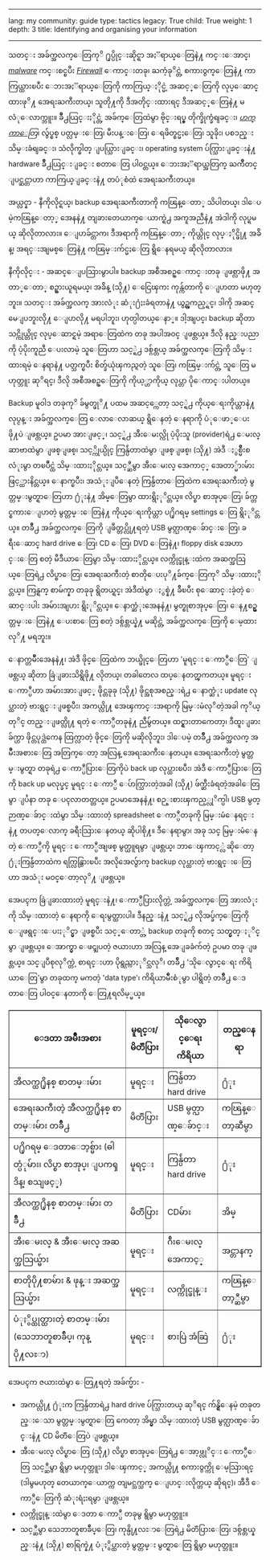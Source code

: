

---

lang: my
community: guide
type: tactics
legacy: True
child: True
weight: 1
depth: 3
title: Identifying and organising your information

---

သတင္း အခ်က္အလက္ေတြကုိ ႐ုပ္ပိုင္းဆိုင္ရာ အႏၱရာယ္ေတြနဲ႔ ကင္းေအာင္၊ [*malware*](/my/glossary#Malware) ကင္းစင္ၿပီး [*Firewall*](/my/glossary#Firewall) ေကာင္းတခု၊ ႀကံ့ခုိင္တဲ့ စကားဝွက္ေတြနဲ႔ ကာကြယ္ထားၿပီး ေဘးအႏၱရာယ္ေတြကို ကာကြယ္ႏိုင္မဲ့ အဆင့္ေတြကို လုပ္ေဆာင္ထားဖုိ႔ အေရးႀကီးတယ္၊ သူတို႔ကို ဒီအတိုင္းထားရင္ ဒီအဆင့္ေတြနဲ႔ မလံုေလာက္ဘူး။ ခ်ဳိ႕ယြင္းႏိုင္တဲ့ အခ်က္ေတြထဲမွာ ဗိုင္းရပ္စ္ တိုက္ခိုက္ခံရျခင္း၊ [*ဟက္ကာေတြ*](/my/glossary#Hacker)၊ လွ်ပ္စစ္ ပတ္လမ္းေတြ၊ မီးပန္းေတြ၊ ေရဖိတ္စင္မႈေတြ၊ သူခိုး၊ ပစၥည္း သိမ္းခံရျခင္း၊ သံလိုက္ဓါတ္ ျပယ္သြားျခင္း၊ operating system ပ်က္သြားျခင္းနဲ႔ hardware ခ်ဳိ႕ယြင္းျခင္း စတာေတြ ပါ၀င္တယ္။ ေဘးအႏၱရာယ္အတြက္ ႀကိဳတင္ ျပင္ဆင္တာဟာ ကာကြယ္ျခင္းနဲ႔ တပံုစံထဲ အေရးႀကီးတယ္။

<div class="background" markdown="1">
အယ္လင္နာ - နီကိုလိုင္ရယ္၊ backup အေရးႀကီးတာကို ကၽြန္ေတာ္ သိပါတယ္၊ ဒါေပမဲ့ကၽြန္ေတာ့္ အေနနဲ႔ တျခားတေယာက္ေယာက္ရဲ႕ အကူအညီနဲ႔ အဲဒါကို လုပ္ရမယ္ ဆိုလိုတာလား။ ေျပာခ်င္တာက၊ ဒီအရာကို ကၽြန္ေတာ္ ကိုယ္တိုင္ လုပ္ႏိုင္ဖို႔ အခ်ိန္၊ အရင္းအျမစ္ေတြနဲ႔ ကၽြမ္းက်င္မႈေတြ ရွိေနရမယ္ ဆိုလိုတာလား။

နီကိုလိုင္း - အဆင္ေျပသြားမွာပါ။ backup အစီအစဥ္ေကာင္းတခု ျဖစ္လာဖို႔ အတာ္ေတာ္ စဥ္စားယူရမယ္၊ အခ်ိန္ (သို႔) ေငြေၾကး ကုန္က်တာကို ေျပာတာ မဟုတ္ဘူး။ သတင္း အခ်က္အလက္ အားလံုး ဆံုး႐ံႈးခံရတာနဲ႔ ယွဥ္ၾကည့္ရင္၊ ဒါကို အဆင္မေျပဘူးလို႔ ေျပာလို႔ မရပါဘူး၊ ဟုတ္ပါတယ္ေနာ္။ ဒါ့အျပင္၊ backup ဆိုတာ သင္ကိုယ္တိုင္ လုပ္ေဆာင္ရမဲ့ အရာေတြထဲက တခု အပါအ၀င္ ျဖစ္တယ္။ ဒီလို နည္းပညာကို ပံ့ပိုးကူညီ ေပးလာမဲ့ သူေတြဟာ သင့္ရဲ႕ ဒစ္ဂ်စ္တယ္ အခ်က္အလက္ေတြကို သိမ္းထားရမဲ့ ေနရာနဲ႔ ပတ္သက္ၿပီး စိတ္ခ်ယုံၾကည္ရတဲ့ သူေတြ၊ ကၽြမ္းက်င္တဲ့ သူေတြ မဟုတ္ဘူး ဆုိရင္၊ ဒီလို အစီအစဥ္ေတြကို ကိုယ့္ဟာကိုယ္ လုပ္တာ ပိုေကာင္းပါတယ္။
</div>

Backup မူ၀ါဒ တခုကုိ ခ်မွတ္ဖုိ႔ ပထမ အဆင့္ကေတာ့ သင့္ရဲ႕ ကိုယ္ေရးကိုယ္တာနဲ႔ လုပ္ငန္း အခ်က္အလက္ေတြ ေလာေလာဆယ္ ရွိေနတဲ့ ေနရာကို ပံုေဖာ္ေပးဖို႔ပဲ ျဖစ္တယ္။ ဥပမာ အားျဖင့္၊ သင့္ရဲ႕ အီးေမးလ္ကို ပံ့ပိုးသူ (provider)ရဲ႕ ေမးလ္ ဆာဗာထဲမွာ ျဖစ္ျဖစ္၊ သင့္ကိုယ္ပိုင္ ကြန္ပ်ဴတာထဲမွာ ျဖစ္ျဖစ္၊ (သို႔) အဲဒီ ႏွစ္မ်ိဳးစလံုးမွာ တၿပိဳင္ထဲ သိမ္းထားႏိုင္တယ္။ သင့္ဆီမွာ အီးေမးလ္ အေကာင့္ အေတာ္မ်ားမ်ား ဖြင့္ထားနိင္တယ္။ ေနာက္ၿပီး၊ အသံုးျပဳေနတဲ့ ကြန္ပ်ဴတာေတြထဲက အေရးႀကီးတဲ့ မွတ္တမ္းမွတ္ရာေတြဟာ ႐ံုးနဲ႔ အိမ္ေတြမွာ ထားရွိႏုိင္တယ္။ လိပ္စာ စာအုပ္ေတြ၊ ခ်က္တင္စကားေျပာတဲ့ မွတ္တမ္းေတြနဲ႔ ကိုယ္ေရးကိုယ္တာ ပ႐ိုဂရမ္ settings ေတြ ရွိႏုိင္တယ္။ တခ်ဳိ႕ အခ်က္အလက္ေတြကို ျဖဳတ္တပ္လို႔ရတဲ့ USB မွတ္ဉာဏ္ေခ်ာင္းေတြ၊ ခရီးေဆာင္ hard drive ေတြ၊ CD ေတြ၊ DVD ေတြနဲ႔၊ floppy disk အေဟာင္းေတြ စတဲ့ မီဒီယာေတြမွာ သိမ္းထားႏိုင္တယ္။ လက္ကိုင္ဖုန္းထဲက အဆက္အသြယ္ေတြရဲ႕ လိပ္စာေတြ၊ အေရးႀကီးတဲ့ စာတိုေပးပုိ႔ခ်က္ေတြကုိ သိမ္းထားႏိုင္တယ္။ ကြန္ရက္ စာမ်က္နာ တခုခု ရွိတယ္ရင္၊ အဲဒီထဲမွာ ႏွစ္နဲ႔ ခ်ီၿပီး စုေဆာင္းခဲ့တဲ့ ေဆာင္းပါး အမ်ားအျပား ရွိႏုိင္တယ္။ ေနာက္ဆံုးအေနနဲ႔၊ မွတ္စုစာအုပ္ေတြ၊ ေန႔စဥ္မွတ္တမ္းေတြနဲ႔ ေပးစာေတြ စတဲ့ ဒစ္ဂ်စ္တယ္နဲ႔ မဆိုင္တဲ့ အခ်က္အလက္ေတြကို ေမ့ထားလုိ႔ မရဘူး။

ေနာက္တမ်ိဳးအေနနဲ႔၊ အဲဒီ ဖိုင္ေတြထဲက ဘယ္ဖိုင္ေတြဟာ 'မူရင္း ေကာ္ပီေတြ' ျဖစ္တယ္ ဆိုတာ ခြဲျခားသိရွိဖို႔ လိုတယ္၊ တခါတေလ ထပ္ေနတတ္ၾကတယ္။ မူရင္း ေကာ္ပီဟာ အမ်ားအားျဖင့္ ဖိုင္တခုခု (သို႔) ဖိုင္အစုအစည္းရဲ႕ ေနာက္ဆံုး update လုပ္ထားတဲ့ ဗားရွင္းျဖစ္ၿပီး၊ အကယ္လို႔ အေၾကာင္းအရာကို မြမ္းမံလုိတဲ့အခါ ကုိယ္တုိင္ တည္းျဖတ္လို႔ ရတဲ့ ေကာ္ပီတခုနဲ႔ ညီမွ်တယ္။ ထင္ရွားတာကေတာ့၊ ဒီထူးျခားခ်က္ဟာ ဖိုင္တပုဒ္ထဲကေန ထြက္လာတဲ့ ဖိုင္ေတြကို မဆိုလိုဘူး၊ ဒါေပမဲ့ တခ်ဳိ႕ အခ်က္အလက္ အမ်ဳိးအစားေတြ အတြက္ေတာ့ အလြန္ အေရးႀကီးေနတယ္။ အေရးႀကီးတဲ့ မွတ္တမ္းမွတ္ရာ တခုရဲ႕ ေကာ္ပီပြားေတြကိုပဲ back up လုပ္ထားၿပီး၊ အဲဒီ ေကာ္ပီပြားေတြကို back up မလုပ္ခင္ မူရင္း ေကာ္ပီ ေပ်ာက္သြားတဲ့အခါ (သို႔) ဖ်က္ဆီးခံရတဲ့အခါေတြမွာ ျပႆနာ တခု ေပၚလာတတ္တယ္။ ဥပမာအေနနဲ႔၊ စဉ္းစားၾကည့္လုိက္ပါ၊ USB မွတ္ဉာဏ္ေခ်ာင္းထဲမွာ သိမ္းထားတဲ့ spreadsheet ေကာ္ပီတခုကို မြမ္းမံေနရင္းနဲ႔ တပတ္ေလာက္ ခရီးသြားေနတယ္ ဆိုပါစို႔။ ဒီေနရာမွာ၊ အခု သင္ မြမ္းမံေနတဲ့ ေကာ္ပီကို မူရင္း ေကာ္ပီအျဖစ္ မွတ္ယူရမွာ ျဖစ္တယ္၊ ဘာေၾကာင့္လဲ ဆိုေတာ့ ႐ံုးကြန္ပ်ဴတာထဲက ရက္လြန္သြားၿပီး အလိုအေလွ်ာက္ backup လုပ္ထားတဲ့ ဗားရွင္းေတြဟာ အသံုး မဝင္ေတာ့လုိ႔ ျဖစ္တယ္။

အေပၚက ခြဲျခားထားတဲ့ မူရင္းနဲ႔၊ ေကာ္ပီပြားလိုက္တဲ့ အခ်က္အလက္ေတြ အားလံုးကို သိမ္းထားတဲ့ ေနရာကို ေရးမွတ္ထားပါ။ ဒီနည္းနဲ႔ သင့္ရဲ႕ လိုအပ္ခ်က္ေတြကို ေျဖရွင္းေပးႏုိင္မွာ ျဖစ္ၿပီး သင့္ေတာ္တဲ့ backup တခုကို စတင္ သတ္မွတ္ႏုိင္မွာ ျဖစ္တယ္။ ေအာက္မွာ ေဖၚျပတဲ့ ဇယားဟာ အလြန္ အေျခခံက်တဲ့ ဥပမာ တခု ျဖစ္တယ္။ သင္ျပဳစုလုိက္တဲ့ စာရင္းဟာ ပိုရွည္လာႏုိင္သလုိ၊ တခ်ဳိ႕ 'သိုေလွာင္ေရး ကိရိယာေတြ'မွာ တခုထက္ မကတဲ့ 'data type'၊ ကိရိယာမ်ိဳးစံုမွာ ပါရွိတဲ့ တခ်ဳိ႕ ေဒတာေတြ ပါ၀င္ေနတာကို ေတြ႔ရလိမ့္မယ္။

<table border="1">
<tbody>
<tr>
<th>ေဒတာ အမ်ဳိးအစား</th>
<th>မူရင္း/မိတၱဴပြား</th>
<th>သိုေလွာင္ေရး ကိရိယာ</th>
<th>တည္ေနရာ</th>
</tr>
<tr>
<td>အီလက္ထ႐ိုနစ္ စာတမ္းမ်ား</td>
<td>မူရင္း</td>
<td>ကြန္ပ်ဴတာ hard drive</td>
<td>႐ံုး</td>
</tr>
<tr>
<td>အေရးႀကီးတဲ့ အီလက္ထ႐ိုနစ္ စာတမ္းမ်ား တခ်ဳိ႕</td>
<td>မိတၱဴပြား</td>
<td>USB မွတ္ဉာဏ္ေခ်ာင္း </td>
<td>ကၽြန္ေတာ့ဆီမွာ</td>
</tr>
<tr>
<td>ပ႐ိုဂရမ္ ေဒတာေဘ့စ္မ်ား (ဓါတ္ပံုမ်ား၊ လိပ္စာ စာအုပ္၊ ျပကၡဒိန္၊ စသျဖင့္) </td>
<td>မူရင္း</td>
<td>ကြန္ပ်ဴတာ hard drive</td>
<td>႐ံုး</td>
</tr>
<tr>
<td>အီလက္ထ႐ိုနစ္ စာတမ္းမ်ား တခ်ဳိ႕</td>
<td>မိတၱဴပြား</td>
<td>CDမ်ား</td>
<td>အိမ္</td>
</tr>
<tr>
<td>အီးေမးလ္ & အီးေမးလ္ အဆက္အသြယ္မ်ား</td>
<td>မူရင္း</td>
<td>ဂ်ီးေမးလ္ အေကာင့္</td>
<td>အင္တာနက္
</td>
</tr>
<tr>
<td>စာတိုပို႔စာမ်ား & ဖုန္း အဆက္အသြယ္မ်ား</td>
<td>မူရင္း</td>
<td>လက္ကိုင္ဖုန္း</td>
<td>ကၽြန္ေတာ့္ဆီမွာ</td>
</tr>
<tr>
<td>ပံုႏွိပ္ထုတ္ထားတဲ့ စာတမ္းမ်ား (သေဘာတူစာခ်ဳပ္၊ ကုန္ပို႔လႊာ) </td>
<td>မူရင္း</td>
<td>စားပြဲ အံဆြဲ </td>
<td>႐ံုး</td>
</tr>
</tbody>
</table>


အေပၚက ဇယားထဲမွာ ေတြ႔ရတဲ့ အခ်က္မ်ား -

- အကယ္လို႔ ႐ံုးက ကြန္ပ်ဴတာရဲ႕ hard drive ပ်က္သြားတယ္ ဆုိရင္ က်န္ရွိေနမဲ့ တခုတည္းေသာ မွတ္တမ္းမွတ္ရာေတြ ကေတာ့ အိမ္မွာ သိမ္းထားတဲ့ USB မွတ္ဉာဏ္ေခ်ာင္းနဲ႔ CD မိတၱဴေတြပဲ ျဖစ္တယ္။
- အီးေမးလ္ လိပ္စာေတြ (သို႔) လိပ္စာ စာအုပ္ေတြရဲ႕ ေအာ့ဖ္လုိင္း ေကာ္ပီေတြ သင့္ဆီမွာ ရွိမွာ မဟုတ္ဘူး၊ ဒါေၾကာင့္ အကယ္လို႔ စကားဝွက္ကို ေမ့သြားရင္ (ဒါမွမဟုတ္ တေယာက္ေယာက္က တျမင္သက္သက္ ေျပာင္းလိုက္တယ္ ဆိုရင္)၊ အီဒီ ေကာ္ပီေတြကို ဆံုးရံႈးရမွာ ျဖစ္တယ္။ 
- လက္ကိုင္ဖုန္းထဲမွာ ေဒတာ ေကာ္ပီ တခုမွ ရွိမွာ မဟုတ္ဘူး။
- သင့္ဆီမွာ သေဘာတူစာခ်ဳပ္ေတြ၊ ကုန္ပို႔လႊာေတြရဲ႕ မိတၱဴပြားေတြ၊ ဒစ္ဂ်စ္တယ္နည္းနဲ႔ (သို႔) စာရြက္နဲ႔ ပံုႏွိပ္ထားတဲ့ မွတ္တမ္း မွတ္ရာေတြ ရွိမွာ မဟုတ္ဘူး။

